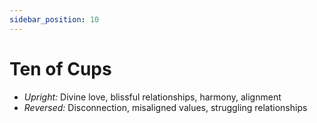 ```yaml
---
sidebar_position: 10
---
```


# Ten of Cups

- *Upright:* Divine love, blissful relationships, harmony, alignment
- *Reversed:* Disconnection, misaligned values, struggling relationships